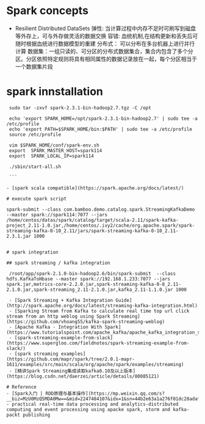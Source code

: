 # Spark concepts

  - Resilient Distributed DataSets
    弹性: 当计算过程中内存不足时可刷写到磁盘等外存上，可与外存做灵活的数据交换
    容错: 血统机制,在结构更新和丢失后可随时根据血统进行数据模型的重建
    分布式： 可以分布在多台机器上进行并行计算
    数据集：一组只读的、可分区的分布式数据集合，集合内包含了多个分区。分区依照特定规则将具有相同属性的数据记录放在一起，每个分区相当于一个数据集片段
   
# spark innstallation

   ```
    sudo tar -zxvf spark-2.3.1-bin-hadoop2.7.tgz -C /opt
    
    echo 'export SPARK_HOME=/opt/spark-2.3.1-bin-hadoop2.7' | sudo tee -a /etc/profile
    echo 'export PATH=$SPARK_HOME/bin:$PATH' | sudo tee -a /etc/profile
    source /etc/profile
    
    vim $SPARK_HOME/conf/spark-env.sh 
    export  SPARK_MASTER_HOST=spark114
    export  SPARK_LOCAL_IP=spark114
    
    ./sbin/start-all.sh

    ```

  - [spark scala compatible](https://spark.apache.org/docs/latest/)   
  
# execute spark script

  ```
    spark-submit --class com.bamboo.demo.catalog.spark.StreamingKafkaDemo --master spark://spark114:7077 --jars /home/centos/datas/spark/catalog/target/scala-2.11/spark-kafka-project_2.11-1.0.jar,/home/centos/.ivy2/cache/org.apache.spark/spark-streaming-kafka-0-10_2.11/jars/spark-streaming-kafka-0-10_2.11-2.3.1.jar 1000

  ```
  
# spark integration

## spark streaming / kafka integration 

   /root/app/spark-2.1.0-bin-hadoop2.6/bin/spark-submit  --class hdfs.KafkaToHbase --master spark://192.168.1.233:7077 --jars spark.jar,metrics-core-2.2.0.jar,spark-streaming-kafka-0-8_2.11-2.1.0.jar,spark-streaming_2.11-2.1.0.jar,kafka_2.11-1.1.0.jar 1000

   - [Spark Streaming + Kafka Integration Guide](http://spark.apache.org/docs/latest/streaming-kafka-integration.html)
   - [Sparking Stream from Kafka to calculate real time top url click stream from an http weblog using Spark Streaming](https://github.com/vhoang55/kafka-spark-streaming-weblog)
   - [Apache Kafka - Integration With Spark](https://www.tutorialspoint.com/apache_kafka/apache_kafka_integration_spark.htm)
   - [spark-streaming-example-from-slack](https://www.supergloo.com/fieldnotes/spark-streaming-example-from-slack/)
   - [spark streaming examples](https://github.com/mapr/spark/tree/2.0.1-mapr-1611/examples/src/main/scala/org/apache/spark/examples/streaming)
   - [精讲Spark Streaming集成读取kafka0.10及以上版本](https://blog.csdn.net/daerzei/article/details/80085121)

# Reference
  - [Spark入门 | RDD原理与基本操作](https://mp.weixin.qq.com/s?__biz=MzU0MzQ5MDA0Mw==&mid=2247484107&idx=1&sn=44b2e63a1a276f01dc28adaf8933332a&chksm=fb0be85fcc7c61493ae431a090049ff7af1a61eb6eeefd9076c4ad216122e7320c1df1aa89df&scene=21#wechat_redirect)
  - practical real-time data processing and analytics-distributed computing and event processing using apacke spark, storm and kafka-packt publishing
  